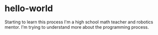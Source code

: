 # hello-world
Starting to learn this process
I'm a high school math teacher and robotics mentor.  I'm trying to understand more about the programming process.
